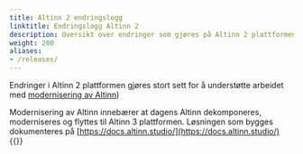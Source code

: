 ```yaml
---
title: Altinn 2 endringslogg
linktitle: Endringslogg Altinn 2
description: Oversikt over endringer som gjøres på Altinn 2 plattformen
weight: 200
aliases:
- /releases/
---
```

Endringer i Altinn 2 plattformen gjøres stort sett for å understøtte arbeidet med [modernisering av Altinn](https://samarbeid.digdir.no/eformidling/modernisering-av-altinn/1799))

Modernisering av Altinn innebærer at dagens Altinn dekomponeres, moderniseres og flyttes til Altinn 3 plattformen. 
Løsningen som bygges dokumenteres på [https://docs.altinn.studio/](https://docs.altinn.studio/)
{{<children description="true" />}}
